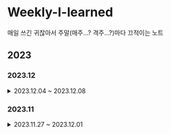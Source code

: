 # Weekly-I-learned
매일 쓰긴 귀찮아서 주말(매주...? 격주...?)마다 끄적이는 노트

## 2023

### 2023.12

<details>
  <summary>2023.12.04 ~ 2023.12.08</summary>
  
  - TODO
    
</details>

### 2023.11

<details>
  <summary>2023.11.27 ~ 2023.12.01</summary>
    
  - CI/CD 로컬 빌드머신 이사 준비
    - Intel 기반 Mac mini에서 Apple Silicon 기반 Mac mini로 이사 예정, CI/CD 정상 작동을 위한 작업 및 테스트
    - Xcode 12 이후로 x86_64와 arm64 모두를 지원하게 되면서 Apple Silicon 기반 맥북에서 빌드 과정에서 오류가 생겼었다.
    - 이를 해결하기 위해 시뮬레이터 빌드 과정에서 arm64를 제외하였었다.
      - `Excluded Architectures` -> `Build Configuration` -> `Any iOS Simulator` -> `arm64`
    - 이제는 반대로 개발과정(로컬 빌드, CI 빌드)에서는 Apple Silicon 기반 시뮬레이터 빌드만 검증하기 때문에 아래와 같이 변경하였다.
      - `Excluded Architectures` -> `Build Configuration` -> `Any iOS Simulator` -> `x86_64`
    - [reference](https://ios-development.tistory.com/1212)
  
  - `Task`와 `[weak self]`
    - `[weak self]`
      - `@escaping`이 명시된 closure에서 self에 접근하려면 capture가 필요하다.
      - self의 프로퍼티에 저장된 `@escaping` closure 안에서 self를 캡쳐할 경우, retain cycle이 일어날 가능성이 있다. -> `[weak self]` 필요
      - closure를 소유하는 대상이 메모리에 올라가지 않는 경우(자기 자신에 대한 reference count가 증가하지 않는 경우)에는 reference count가 증가하지 않기 때문에 retain cycle이 일어나지 않는다. -> `[weak self]` 필요 없음
        - ex) UIView.animate(withDuration:animations:completion:)
        - ex) GCD 호출 (DispatchQueue)
        - 다만, closure의 실행이 무조건 담보되어야하는 경우 (ViewModel 안에서의 로직을 통한 데이터 동기화, 무결성 확보 등), closure 실행 시점 이전에 self가 deinit되는 것을 막기 위해서 `[weak self]` + `guard let self ~` 구문을 통해 self의 deinit 시점을 closure 실행 이후로 미룰 수 있다.
    - `Task`
      - `Task`는 기본적으로 init 함수에서 받는 파라미터인 operation이 @escaping이다.
      - 하지만 `@_implicitSelfCapture`가 명시되어있어 별도의 캡처 없이 self에 접근할 수 있다.
      - 또한 `Task`는 실행 직후 메모리에서 해제되기 때문에 retain cycle 위험이 없다.
      - ```swift
        // reference : https://github.com/apple/swift/blob/main/stdlib/public/Concurrency/Task.swift
        
        @discardableResult
        @_alwaysEmitIntoClient
        public init(
          priority: TaskPriority? = nil,
          @_inheritActorContext @_implicitSelfCapture operation: __owned @Sendable @escaping () async -> Success
        )
  
        Task {
          self.function()
          self.canAccessProperty = true
        }
        ```
      - 하지만 장시간이 소요되는, 중간에 cancel해도 되는 Task의 누적으로 인한 메모리 누수를 막기 위해서 `[weak self]`를 통해 self가 deinit되는 시점에 Task를 릴리즈해버린다.
        - ex) cell에 image를 async하게 로드하는 경우

</details>
